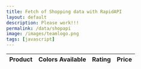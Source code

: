 ```yaml
---
title: Fetch of Shopping data with RapidAPI
layout: default
description: Please work!!!
permalink: /data/shopapi
image: /images/teamlogo.png
tags: [javascript]
---
```


<!-- HTML table fragment for page -->

<table>
  <thead>
  <tr>
    <th>Product</th>
    <th>Colors Available</th>
    <th>Rating</th>
    <th>Price</th>
  </tr>
  </thead>
  <tbody id="result">
    <!-- generated rows -->
  </tbody>
</table>

<!-- Script is layed out in a sequence (no function) and will execute when page is loaded -->
<script>
  // prepare HTML result container for new output
  const resultContainer = document.getElementById("result");

  // prepare fetch options
  const url = "https://vase.nighthawkcoders.tk/api/shopapi/daily";

  const options = {
    method: 'GET', // *GET, POST, PUT, DELETE, etc.
    mode: 'cors', // no-cors, *cors, same-origin
    cache: 'default', // *default, no-cache, reload, force-cache, only-if-cached
    credentials: 'omit', // include, *same-origin, omit
    headers: {
      'Content-Type': 'application/json'
      // 'Content-Type': 'application/x-www-form-urlencoded',
    },
  };

  // fetch the API
  fetch(url, options)
    // response is a RESTful "promise" on any successful fetch
    .then(response => {
      // check for response errors
      if (response.status !== 200) {
          const errorMsg = 'Database response error: ' + response.status;
          console.log(errorMsg);
          const tr = document.createElement("tr");
          const td = document.createElement("td");
          td.innerHTML = errorMsg;
          tr.appendChild(td);
          resultContainer.appendChild(tr);
          return;
      }
      // valid response will have json data
      response.json().then(data => {
          console.log(data);

          // Country data
          for (const row of data.payload.products) {
            // Hello please omg
            console.log(row);

            // tr for each row
            const tr = document.createElement("tr");
            // td for each column
            const product = document.createElement("td");
            const colors = document.createElement("td");
            const rating = document.createElement("td");
            const price = document.createElement("td");

            // data is specific to the API
            product.innerHTML = row.productTitle;
            colors.innerHTML = row.products; 
            rating.innerHTML = row.rating.avgRating; 
            price.innerHTML = row.prices.regularPrice.minPrice; 

            // this build td's into tr
            tr.appendChild(product);
            tr.appendChild(colors);
            tr.appendChild(rating);
            tr.appendChild(price);

            // add HTML to container
            resultContainer.appendChild(tr);
          }
      })
  })
  // catch fetch errors (ie ACCESS to server blocked)
  .catch(err => {
    console.error(err);
    const tr = document.createElement("tr");
    const td = document.createElement("td");
    td.innerHTML = err;
    tr.appendChild(td);
    resultContainer.appendChild(tr);
  });
</script>